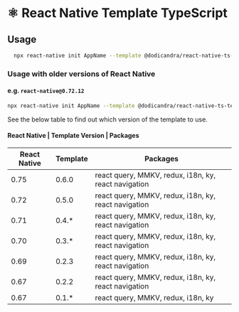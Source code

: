 # ⚛️ React Native Template TypeScript

## Usage

```sh
  npx react-native init AppName --template @dodicandra/react-native-ts-template
```

### Usage with older versions of React Native

#### e.g. `react-native@0.72.12`

```sh
npx react-native init AppName --template @dodicandra/react-native-ts-template@0.5.0
```

See the below table to find out which version of the template to use.

#### React Native | Template Version | Packages

| React Native | Template | Packages                                             |
| ------------ | -------- | ---------------------------------------------------- |
| 0.75         | 0.6.0    | react query, MMKV, redux, i18n, ky, react navigation |
| 0.72         | 0.5.0    | react query, MMKV, redux, i18n, ky, react navigation |
| 0.71         | 0.4.\*   | react query, MMKV, redux, i18n, ky, react navigation |
| 0.70         | 0.3.\*   | react query, MMKV, redux, i18n, ky, react navigation |
| 0.69         | 0.2.3    | react query, MMKV, redux, i18n, ky, react navigation |
| 0.67         | 0.2.2    | react query, MMKV, redux, i18n, ky, react navigation |
| 0.67         | 0.1.\*   | react query, MMKV, redux, i18n, ky                   |
